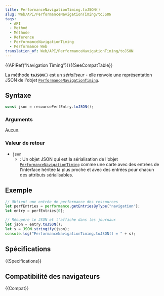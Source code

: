 ```yaml
---
title: PerformanceNavigationTiming.toJSON()
slug: Web/API/PerformanceNavigationTiming/toJSON
tags:
  - API
  - Method
  - Méthode
  - Reference
  - PerformanceNavigationTiming
  - Performance Web
translation_of: Web/API/PerformanceNavigationTiming/toJSON
---
```


{{APIRef("Navigation Timing")}}{{SeeCompatTable}}

La méthode **`toJSON()`** est un _sérialiseur_ - elle renvoie une représentation JSON de l'objet [`PerformanceNavigationTiming`](/fr/docs/Web/API/PerformanceNavigationTiming).

## Syntaxe

```js
const json = resourcePerfEntry.toJSON();
```

### Arguments

Aucun.

### Valeur de retour

- `json`
  - : Un objet JSON qui est la sérialisation de l'objet [`PerformanceNavigationTiming`](/fr/docs/Web/API/PerformanceNavigationTiming) comme une carte avec des entrées de l'interface héritée la plus proche et avec des entrées pour chacun des attributs sérialisables.

## Exemple

```js
// Obtient une entrée de performance des ressources
let perfEntries = performance.getEntriesByType("navigation");
let entry = perfEntries[0];

// Récupère le JSON et l'affiche dans les journaux
let json = entry.toJSON();
let s = JSON.stringify(json);
console.log("PerformanceNavigationTiming.toJSON() = " + s);
```

## Spécifications

{{Specifications}}

## Compatibilité des navigateurs

{{Compat}}
